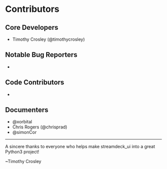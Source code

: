 Contributors
===================

## Core Developers
- Timothy Crosley (@timothycrosley)

## Notable Bug Reporters
-

## Code Contributors
-

## Documenters
- @xorbital
- Chris Rogers (@chrisprad)
- @simonCor

--------------------------------------------

A sincere thanks to everyone who helps make streamdeck_ui into a great Python3 project!

~Timothy Crosley

